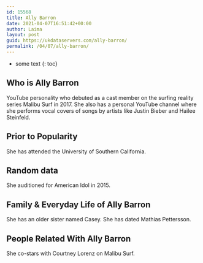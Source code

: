 ```yaml
---
id: 15568
title: Ally Barron
date: 2021-04-07T16:51:42+00:00
author: Laima
layout: post
guid: https://ukdataservers.com/ally-barron/
permalink: /04/07/ally-barron/
---
```


* some text
{: toc}


## Who is Ally Barron
                  
                  
                  
YouTube personality who debuted as a cast member on the surfing reality series Malibu Surf in 2017. She also has a personal YouTube channel where she performs vocal covers of songs by artists like Justin Bieber and Hailee Steinfeld.  
                  
              
            
              
            
                
                
                
## Prior to Popularity
                  
                  
                  
She has attended the University of Southern California.
                  
              
            
              
            
                
                
                
## Random data
                  
                  
                  
She auditioned for American Idol in 2015. 
                  
              
            
              
            
                
                
                
## Family & Everyday Life of Ally Barron
                  
                  
                  
She has an older sister named Casey. She has dated Mathias Pettersson. 
                  
              
            
              
            
                
                
                
## People Related With Ally Barron
                  
                  
                  
She co-stars with Courtney Lorenz on Malibu Surf.
                  
              
            
              
            
                
              
            
              
              
            
            
              
            
          
          
          